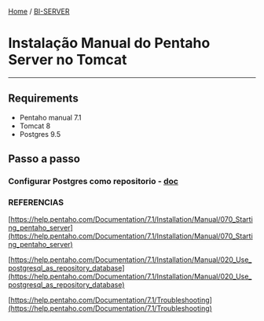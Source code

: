 [Home](index) / [BI-SERVER](biserver)
# Instalação Manual do Pentaho Server no Tomcat
___

## Requirements 
 - Pentaho manual 7.1
 - Tomcat 8
 - Postgres 9.5
 
 ## Passo a passo 
 
 ### Configurar Postgres como repositorio - [doc](https://help.pentaho.com/Documentation/7.1/Installation/Manual/020_Use_postgresql_as_repository_database)
 
 ### 
 
 
 
 ### REFERENCIAS 
 [https://help.pentaho.com/Documentation/7.1/Installation/Manual/070_Starting_pentaho_server](https://help.pentaho.com/Documentation/7.1/Installation/Manual/070_Starting_pentaho_server)
 
 [https://help.pentaho.com/Documentation/7.1/Installation/Manual/020_Use_postgresql_as_repository_database](https://help.pentaho.com/Documentation/7.1/Installation/Manual/020_Use_postgresql_as_repository_database)
 
 [https://help.pentaho.com/Documentation/7.1/Troubleshooting](https://help.pentaho.com/Documentation/7.1/Troubleshooting)
